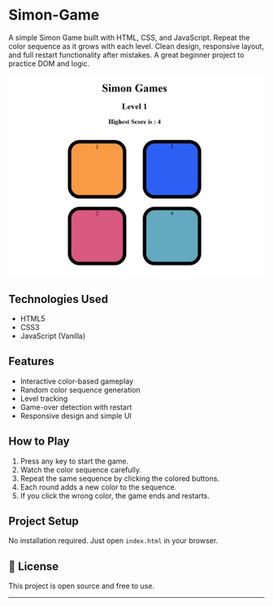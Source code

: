 # Simon-Game
A simple Simon Game built with HTML, CSS, and JavaScript. Repeat the color sequence as it grows with each level. Clean design, responsive layout, and full restart functionality after mistakes. A great beginner project to practice DOM and logic.

![Simon Game Screenshot](simon.png)  

## Technologies Used

- HTML5  
- CSS3  
- JavaScript (Vanilla)

## Features

- Interactive color-based gameplay  
- Random color sequence generation  
- Level tracking  
- Game-over detection with restart  
- Responsive design and simple UI

## How to Play

1. Press any key to start the game.  
2. Watch the color sequence carefully.  
3. Repeat the same sequence by clicking the colored buttons.  
4. Each round adds a new color to the sequence.  
5. If you click the wrong color, the game ends and restarts.

## Project Setup

No installation required. Just open `index.html` in your browser.

## 📄 License

This project is open source and free to use.

---
